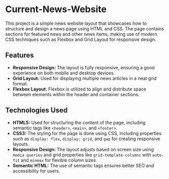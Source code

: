 # Current-News-Website

This project is a simple news website layout that showcases how to structure and design a news page using HTML and CSS. The page contains sections for featured news and other news items, making use of modern CSS techniques such as Flexbox and Grid Layout for responsive design.

## Features

- **Responsive Design:** The layout is fully responsive, ensuring a good experience on both mobile and desktop devices.
- **Grid Layout:** Used for displaying multiple news articles in a neat grid format.
- **Flexbox Layout:** Flexbox is utilized to align and distribute space between elements within the header and container sections.

## Technologies Used

- **HTML5:** Used for structuring the content of the page, including semantic tags like `<header>`, `<main>`, and `<footer>`.
- **CSS3:** The styling for the page is done using CSS, including properties such as `display: flex`, `display: grid`, and `gap` for creating responsive layouts.
- **Responsive Design:** The layout adjusts based on screen size using `media queries` and grid properties like `grid-template-columns` with `auto-fit` and `minmax` for flexible column sizes.
- **Semantic HTML:** The use of semantic tags ensures better SEO and accessibility for users.
